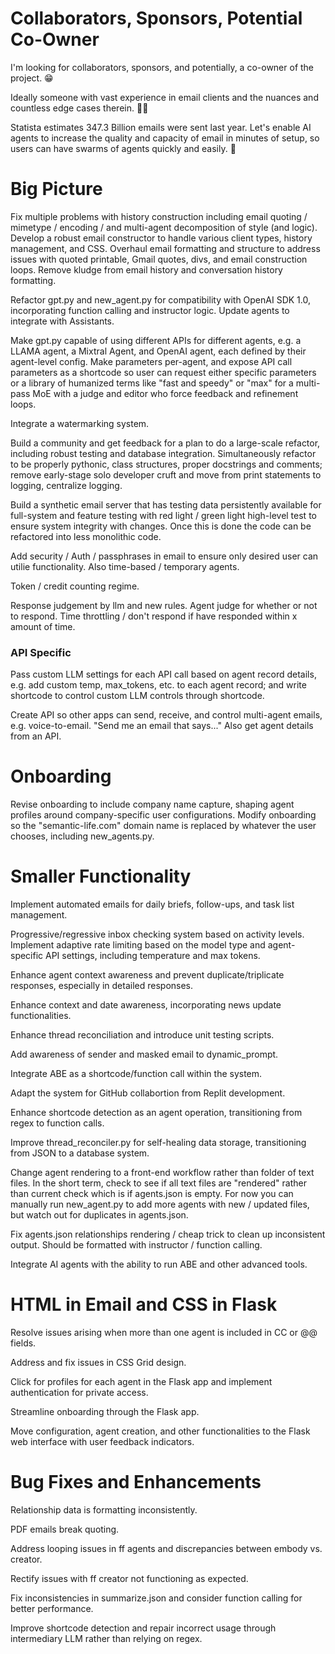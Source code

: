 # Collaborators, Sponsors, Potential Co-Owner 

I'm looking for collaborators, sponsors, and potentially, a co-owner of the project. 😁

Ideally someone with vast experience in email clients and the nuances and countless edge cases therein. 😬😭

Statista estimates 347.3 Billion emails were sent last year. Let's enable AI agents to increase the quality and capacity of email in minutes of setup, so users can have swarms of agents quickly and easily. 🤝


# Big Picture 

Fix multiple problems with history construction including email quoting / mimetype / encoding / and multi-agent decomposition of style (and logic). Develop a robust email constructor to handle various client types, history management, and CSS. Overhaul email formatting and structure to address issues with quoted printable, Gmail quotes, divs, and email construction loops. Remove kludge from email history and conversation history formatting. 

Refactor gpt.py and new_agent.py for compatibility with OpenAI SDK 1.0, incorporating function calling and instructor logic. Update agents to integrate with Assistants. 

Make gpt.py capable of using different APIs for different agents, e.g. a LLAMA agent, a Mixtral Agent, and OpenAI agent, each defined by their agent-level config. Make parameters per-agent, and expose API call parameters as a shortcode so user can request either specific parameters or a library of humanized terms like "fast and speedy" or "max" for a multi-pass MoE with a judge and editor who force feedback and refinement loops. 

Integrate a watermarking system. 

Build a community and get feedback for a plan to do a large-scale refactor, including robust testing and database integration. Simultaneously refactor to be properly pythonic, class structures, proper docstrings and comments; remove early-stage solo developer cruft and move from print statements to logging, centralize logging. 

Build a synthetic email server that has testing data persistently available for full-system and feature testing with red light / green light high-level test to ensure system integrity with changes. Once this is done the code can be refactored into less monolithic code. 


Add security / Auth / passphrases in email to ensure only desired user can utilie functionality. Also time-based / temporary agents. 

Token / credit counting regime. 

Response judgement by llm and new rules. Agent judge for whether or not to respond. Time throttling / don't respond if have responded within x amount of time. 


### API Specific 
Pass custom LLM settings for each API call based on agent record details, e.g. add custom temp, max_tokens, etc. to each agent record; and write shortcode to control custom LLM controls through shortcode. 

Create API so other apps can send, receive, and control multi-agent emails, e.g. voice-to-email. "Send me an email that says..." Also get agent details from an API. 


# Onboarding 
Revise onboarding to include company name capture, shaping agent profiles around company-specific user configurations. Modify onboarding so the "semantic-life.com" domain name is replaced by whatever the user chooses, including new_agents.py. 


# Smaller Functionality 
Implement automated emails for daily briefs, follow-ups, and task list management.

Progressive/regressive inbox checking system based on activity levels. Implement adaptive rate limiting based on the model type and agent-specific API settings, including temperature and max tokens.

Enhance agent context awareness and prevent duplicate/triplicate responses, especially in detailed responses.

Enhance context and date awareness, incorporating news update functionalities.

Enhance thread reconciliation and introduce unit testing scripts.

Add awareness of sender and masked email to dynamic_prompt. 

Integrate ABE as a shortcode/function call within the system.

Adapt the system for GitHub collabortion from Replit development. 

Enhance shortcode detection as an agent operation, transitioning from regex to function calls. 

Improve thread_reconciler.py for self-healing data storage, transitioning from JSON to a database system.

Change agent rendering to a front-end workflow rather than folder of text files. In the short term, check to see if all text files are "rendered" rather than current check which is if agents.json is empty. For now you can manually run new_agent.py to add more agents with new / updated files, but watch out for duplicates in agents.json. 

Fix agents.json relationships rendering / cheap trick to clean up inconsistent output. Should be formatted with instructor / function calling. 

Integrate AI agents with the ability to run ABE and other advanced tools.

# HTML in Email and CSS in Flask 

Resolve issues arising when more than one agent is included in CC or @@ fields.

Address and fix issues in CSS Grid design.

Click for profiles for each agent in the Flask app and implement authentication for private access.

Streamline onboarding through the Flask app.

Move configuration, agent creation, and other functionalities to the Flask web interface with user feedback indicators.

# Bug Fixes and Enhancements

Relationship data is formatting inconsistently. 

PDF emails break quoting. 

Address looping issues in ff agents and discrepancies between embody vs. creator.

Rectify issues with ff creator not functioning as expected.

Fix inconsistencies in summarize.json and consider function calling for better performance.

Improve shortcode detection and repair incorrect usage through intermediary LLM rather than relying on regex.
